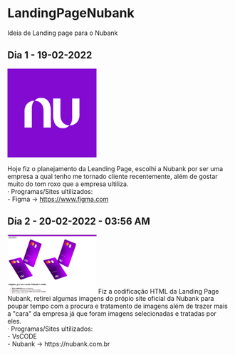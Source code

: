 # LandingPageNubank
Ideia de Landing page para o Nubank

## Dia 1 - 19-02-2022

<img width="200px" src="/assets/images/logoNubankBranca.svg">

Hoje fiz o planejamento da Leanding Page, escolhi a Nubank por ser uma empresa a qual tenho me tornado cliente recentemente, além de gostar muito do tom roxo que a empresa ultiliza.<br/>
    · Programas/Sites ultilizados: <br/>
       - Figma -> https://www.figma.com

## Dia 2 - 20-02-2022 - 03:56 AM

<img width="200px" src="assets/images/htmlLandingPageNubank.png">
Fiz a codificação HTML da Landing Page Nubank, retirei algumas imagens do própio site oficial da Nubank para poupar tempo com a procura e tratamento de imagens além de trazer mais a "cara" da empresa já que foram imagens selecionadas e tratadas por eles.<br/>
    · Programas/Sites ultilizados:<br/>
        - VsCODE<br/>
        - Nubank -> https://nubank.com.br